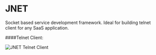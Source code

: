 # JNET

Socket based service development framework. Ideal for building telnet client for any SaaS application.



####Telnet Client:

![](https://raw.githubusercontent.com/javabrown/jnet/master/files/console.png "JNET Telnet Client")
